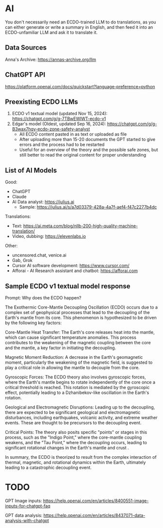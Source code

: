 # AI

You don't necessarily need an ECDO-trained LLM to do translations, as you can either generate or write a summary in English, and then feed it into an ECDO-unfamiliar LLM and ask it to translate it.

## Data Sources

Anna's Archive: https://annas-archive.org/llm

## ChatGPT API

https://platform.openai.com/docs/quickstart?language-preference=python

## Preexisting ECDO LLMs

1. ECDO v1 textual model (updated Nov 15, 2024): https://chatgpt.com/g/g-7TBwEWlWT-ecdo-v1
2. Edgar's model (Oldest, updated Sep 16, 2024): https://chatgpt.com/g/g-B3wax7hqy-ecdo-zone-safety-analyst
	- All ECDO content pasted in as text or uploaded as file
	- After uploading more than 15-20 documents the GPT started to give errors and the process had to be restarted
	- Useful for an overview of the theory and the possible safe zones, but still better to read the original content for proper understanding

## List of AI Models

Good:
- ChatGPT
- Claude
- AI Data analyst: https://julius.ai
	- Sample: https://julius.ai/s/a7d03379-428a-4a7f-aef4-f47c2277b4dc

Translations:
- Text: https://ai.meta.com/blog/nllb-200-high-quality-machine-translation/
- Video, dubbing: https://elevenlabs.io

Other:
- uncensored.chat, venice.ai
- Gab, Grok
- Cursor AI software development: https://www.cursor.com/
- Afforai - AI Research assistant and chatbot: https://afforai.com

## Sample ECDO v1 textual model response

Prompt: Why does the ECDO happen?

The Exothermic Core-Mantle Decoupling Oscillation (ECDO) occurs due to a complex set of geophysical processes that lead to the decoupling of the Earth's mantle from its core. This phenomenon is hypothesized to be driven by the following key factors:

Core-Mantle Heat Transfer: The Earth's core releases heat into the mantle, which can cause significant temperature anomalies. This process contributes to the weakening of the magnetic coupling between the core and the mantle, a key factor in initiating the decoupling.

Magnetic Moment Reduction: A decrease in the Earth's geomagnetic moment, particularly the weakening of the magnetic field, is suggested to play a critical role in allowing the mantle to decouple from the core.

Gyroscopic Forces: The ECDO theory also involves gyroscopic forces, where the Earth's mantle begins to rotate independently of the core once a critical threshold is reached. This rotation is mediated by the gyroscopic effect, potentially leading to a Dzhanibekov-like oscillation in the Earth's rotation.

Geological and Electromagnetic Disruptions: Leading up to the decoupling, there are expected to be significant geological and electromagnetic disturbances, including earthquakes, volcanic activity, and extreme weather events. These are thought to be precursors to the decoupling event.

Critical Points: The theory also posits specific "points" or stages in this process, such as the "Indigo Point," where the core-mantle coupling weakens, and the "Tau Point," where the decoupling occurs, leading to significant rotational changes in the Earth's mantle and crust .

In summary, the ECDO is theorized to result from the complex interaction of thermal, magnetic, and rotational dynamics within the Earth, ultimately leading to a catastrophic decoupling event.

# TODO

GPT Image inputs: https://help.openai.com/en/articles/8400551-image-inputs-for-chatgpt-faq

GPT data analysis: https://help.openai.com/en/articles/8437071-data-analysis-with-chatgpt